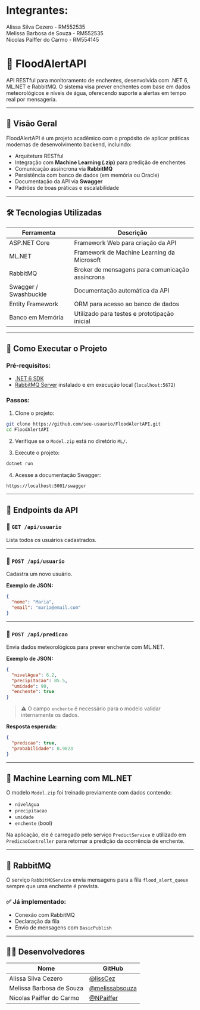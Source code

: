 # Integrantes: <br>
Alissa Silva Cezero - RM552535 <br> Melissa Barbosa de Souza - RM552535 <br> Nicolas Paiffer do Carmo - RM554145

# 🌊 FloodAlertAPI

API RESTful para monitoramento de enchentes, desenvolvida com .NET 6, ML.NET e RabbitMQ. O sistema visa prever enchentes com base em dados meteorológicos e níveis de água, oferecendo suporte a alertas em tempo real por mensageria.

---

## 📌 Visão Geral

FloodAlertAPI é um projeto acadêmico com o propósito de aplicar práticas modernas de desenvolvimento backend, incluindo:

- Arquitetura RESTful
- Integração com **Machine Learning (.zip)** para predição de enchentes
- Comunicação assíncrona via **RabbitMQ**
- Persistência com banco de dados (em memória ou Oracle)
- Documentação da API via **Swagger**
- Padrões de boas práticas e escalabilidade

---

## 🛠️ Tecnologias Utilizadas

| Ferramenta         | Descrição                                      |
|--------------------|------------------------------------------------|
| ASP.NET Core       | Framework Web para criação da API              |
| ML.NET             | Framework de Machine Learning da Microsoft    |
| RabbitMQ           | Broker de mensagens para comunicação assíncrona |
| Swagger / Swashbuckle | Documentação automática da API             |
| Entity Framework   | ORM para acesso ao banco de dados             |
| Banco em Memória   | Utilizado para testes e prototipação inicial   |

---

## 🚀 Como Executar o Projeto

### Pré-requisitos:

- [.NET 6 SDK](https://dotnet.microsoft.com/en-us/download)
- [RabbitMQ Server](https://www.rabbitmq.com/download.html) instalado e em execução local (`localhost:5672`)

### Passos:

1. Clone o projeto:

```bash
git clone https://github.com/seu-usuario/FloodAlertAPI.git
cd FloodAlertAPI
```

2. Verifique se o `Model.zip` está no diretório `ML/`.

3. Execute o projeto:

```bash
dotnet run
```

4. Acesse a documentação Swagger:

```
https://localhost:5001/swagger
```

---

## 🧪 Endpoints da API

### 🔹 `GET /api/usuario`

Lista todos os usuários cadastrados.

---

### 🔹 `POST /api/usuario`

Cadastra um novo usuário.

**Exemplo de JSON:**

```json
{
  "nome": "Maria",
  "email": "maria@email.com"
}
```

---

### 🔹 `POST /api/predicao`

Envia dados meteorológicos para prever enchente com ML.NET.

**Exemplo de JSON:**

```json
{
  "nivelAgua": 6.2,
  "precipitacao": 85.5,
  "umidade": 90,
  "enchente": true
}
```

> ⚠️ O campo `enchente` é necessário para o modelo validar internamente os dados.

**Resposta esperada:**

```json
{
  "predicao": true,
  "probabilidade": 0.9823
}
```

---

## 🤖 Machine Learning com ML.NET

O modelo `Model.zip` foi treinado previamente com dados contendo:

- `nivelAgua`
- `precipitacao`
- `umidade`
- `enchente` (bool)

Na aplicação, ele é carregado pelo serviço `PredictService` e utilizado em `PredicaoController` para retornar a predição da ocorrência de enchente.

---

## 📡 RabbitMQ

O serviço `RabbitMQService` envia mensagens para a fila `flood_alert_queue` sempre que uma enchente é prevista.

### ✅ Já implementado:
- Conexão com RabbitMQ
- Declaração da fila
- Envio de mensagens com `BasicPublish`

---

## 👨‍💻 Desenvolvedores

| Nome                      | GitHub                                            |
|---------------------------|---------------------------------------------------|
| Alissa Silva Cezero      | [@lissCez](https://github.com/lissCez)             |
| Melissa Barbosa de Souza | [@melissabsouza](https://github.com/melissabsouza) |
| Nicolas Paiffer do Carmo | [@NPaiffer](https://github.com/NPaiffer)           |
